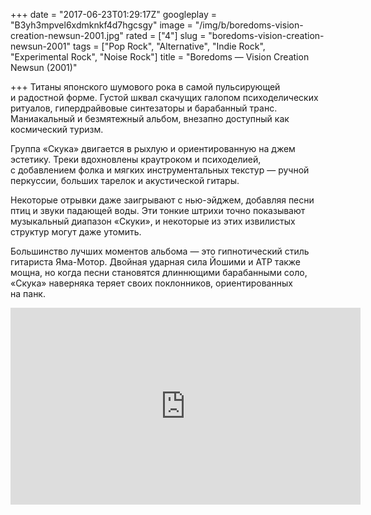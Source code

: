 +++
date = "2017-06-23T01:29:17Z"
googleplay = "B3yh3mpvel6xdmknkf4d7hgcsgy"
image = "/img/b/boredoms-vision-creation-newsun-2001.jpg"
rated = ["4"]
slug = "boredoms-vision-creation-newsun-2001"
tags = ["Pop Rock", "Alternative", "Indie Rock", "Experimental Rock", "Noise Rock"]
title = "Boredoms — Vision Creation Newsun (2001)"

+++
Титаны японского шумового рока в&nbsp;самой пульсирующей и&nbsp;радостной форме. Густой шквал скачущих галопом психоделических ритуалов, гипердрайвовые синтезаторы и&nbsp;барабанный транс. Маниакальный и&nbsp;безмятежный альбом, внезапно доступный как космический туризм.

Группа &laquo;Скука&raquo; двигается в&nbsp;рыхлую и&nbsp;ориентированную на&nbsp;джем эстетику. Треки вдохновлены краутроком и&nbsp;психоделией, с&nbsp;добавлением фолка и&nbsp;мягких инструментальных текстур&nbsp;&mdash; ручной перкуссии, больших тарелок и&nbsp;акустической гитары.

Некоторые отрывки даже заигрывают с&nbsp;нью-эйджем, добавляя песни птиц и&nbsp;звуки падающей воды. Эти тонкие штрихи точно показывают музыкальный диапазон &laquo;Скуки&raquo;, и&nbsp;некоторые из&nbsp;этих извилистых структур могут даже утомить.

Большинство лучших моментов альбома&nbsp;&mdash; это гипнотический стиль гитариста Яма-Мотор. Двойная ударная сила Йошими и&nbsp;АТР также мощна, но&nbsp;когда песни становятся длиннющими барабанными соло, &laquo;Скука&raquo; наверняка теряет своих поклонников, ориентированных на&nbsp;панк.

<iframe width="560" height="315" src="https://www.youtube.com/embed/QY7BYJmAQxY" frameborder="0" allowfullscreen></iframe>